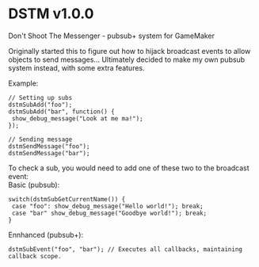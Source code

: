 # DSTM v1.0.0
 Don't Shoot The Messenger - pubsub+ system for GameMaker

Originally started this to figure out how to hijack broadcast events to allow objects to send messages... Ultimately decided to make my own pubsub system instead, with some extra features.

Example:
```gml
// Setting up subs
dstmSubAdd("foo");
dstmSubAdd("bar", function() {
 show_debug_message("Look at me ma!");
});

// Sending message
dstmSendMessage("foo");
dstmSendMessage("bar");
```

To check a sub, you would need to add one of these two to the broadcast event:<br>
Basic (pubsub):

```gml
switch(dstmSubGetCurrentName()) {
 case "foo": show_debug_message("Hello world!"); break;
 case "bar" show_debug_message("Goodbye world!"); break;
}
```

Ennhanced (pubsub+):

```gml
dstmSubEvent("foo", "bar"); // Executes all callbacks, maintaining callback scope.
```
